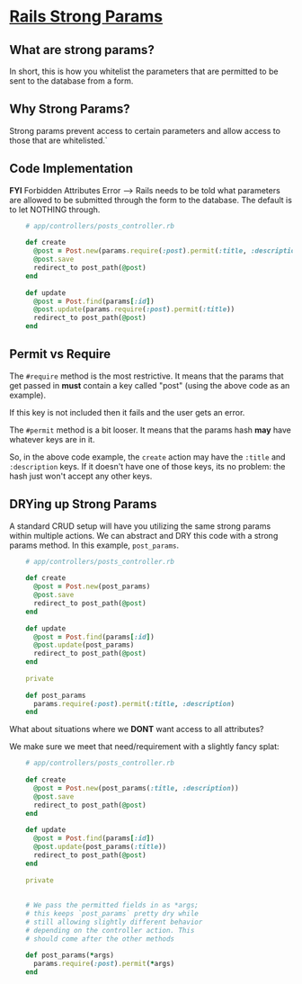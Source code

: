 # [Rails Strong Params](https://github.com/learn-co-students/strong-params-basics-online-web-pt-081219)

## What are strong params?

In short, this is how you whitelist the parameters that are permitted to be sent to the database from a form.

## Why Strong Params?

Strong params prevent access to certain parameters and allow access to those that are whitelisted.`

## Code Implementation

**FYI** Forbidden Attributes Error --> Rails needs to be told what parameters are allowed to be submitted through the form to the database. The default is to let NOTHING through.

```ruby
    # app/controllers/posts_controller.rb
     
    def create
      @post = Post.new(params.require(:post).permit(:title, :description))
      @post.save
      redirect_to post_path(@post)
    end
     
    def update
      @post = Post.find(params[:id])
      @post.update(params.require(:post).permit(:title))
      redirect_to post_path(@post)
    end
```

## Permit vs Require

The `#require` method is the most restrictive. It means that the params that get passed in **must** contain a key called "post" (using the above code as an example).

If this key is not included then it fails and the user gets an error.

The `#permit` method is a bit looser. It means that the params hash **may** have whatever keys are in it.

So, in the above code example, the `create` action may have the `:title` and `:description` keys. If it doesn't have one of those keys, its no problem: the hash just won't accept any other keys.

## DRYing up Strong Params

A standard CRUD setup will have you utilizing the same strong params within multiple actions. We can abstract and DRY this code with a strong params method. In this example, `post_params`.

```ruby
    # app/controllers/posts_controller.rb
     
    def create
      @post = Post.new(post_params)
      @post.save
      redirect_to post_path(@post)
    end
     
    def update
      @post = Post.find(params[:id])
      @post.update(post_params)
      redirect_to post_path(@post)
    end
     
    private
     
    def post_params
      params.require(:post).permit(:title, :description)
    end
```

What about situations where we **DONT** want access to all attributes?

We make sure we meet that need/requirement with a slightly fancy splat:

```ruby
    # app/controllers/posts_controller.rb
     
    def create
      @post = Post.new(post_params(:title, :description))
      @post.save
      redirect_to post_path(@post)
    end
     
    def update
      @post = Post.find(params[:id])
      @post.update(post_params(:title))
      redirect_to post_path(@post)
    end
     
    private
     
     
    # We pass the permitted fields in as *args;
    # this keeps `post_params` pretty dry while
    # still allowing slightly different behavior
    # depending on the controller action. This
    # should come after the other methods
     
    def post_params(*args)
      params.require(:post).permit(*args)
    end
```